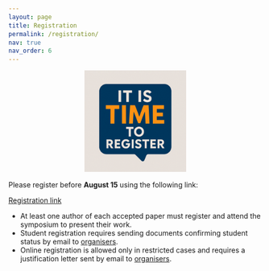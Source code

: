 ```yaml
---
layout: page
title: Registration
permalink: /registration/
nav: true
nav_order: 6
---
```



<p style="text-align: center"><img src="../assets/img/reg2.png" width="40%"></p>

Please register before **August 15** using the following link:

[Registration link](https://eshop.qmul.ac.uk/conferences-and-events/conferences-events/conferences-events/32nd-international-symposium-on-temporal-representation-and-reasoning)

- At least one author of each accepted paper must register and attend the symposium to present their work.
- Student registration requires sending documents confirming student status by email to [organisers](p.walega@qmul.ac.uk).
- Online registration is allowed only in restricted cases and requires a justification letter sent by email to [organisers](p.walega@qmul.ac.uk).

